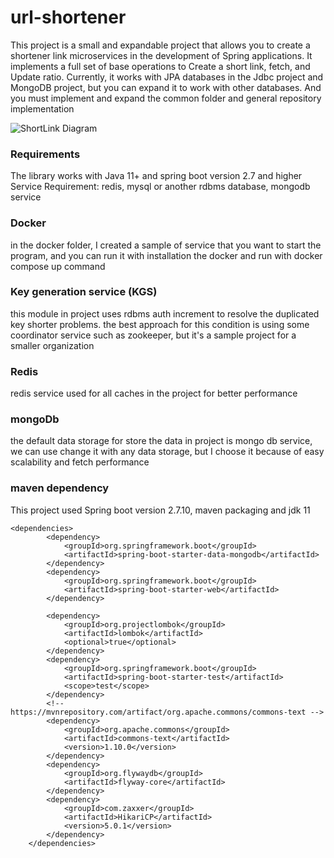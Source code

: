 # url-shortener
This project is a small and expandable project
that allows you to create a shortener link microservices in the development of Spring applications.
It implements a full set of base operations to Create a short link, fetch, and Update ratio.
Currently, it works with JPA databases in the Jdbc project and MongoDB project,
but you can expand it to work with other databases.
And you must implement and expand the common folder and general repository implementation

![ShortLink Diagram](https://github.com/nimamoosavi/url-shortener/wiki/images/link-shortener.jpg)


### Requirements
The library works with Java 11+ and spring boot version 2.7 and higher
Service Requirement: redis, mysql or another rdbms database, mongodb service

### Docker
in the docker folder, I created a sample of service that you want to start the program, and you can run it with installation the docker and run with
docker compose up command

### Key generation service (KGS)
this module in project uses rdbms auth increment to resolve the duplicated key shorter problems.
the best approach for this condition is using some coordinator service such as zookeeper, but it's a sample project for a smaller organization

### Redis
redis service used for all caches in the project for better performance

### mongoDb
the default data storage for store the data in project is mongo db service, we can use change it with any data storage, but I choose it because of easy scalability and fetch performance


### maven dependency
This project used Spring boot version 2.7.10, maven packaging and jdk 11
~~~
<dependencies>
		<dependency>
			<groupId>org.springframework.boot</groupId>
			<artifactId>spring-boot-starter-data-mongodb</artifactId>
		</dependency>
		<dependency>
			<groupId>org.springframework.boot</groupId>
			<artifactId>spring-boot-starter-web</artifactId>
		</dependency>

		<dependency>
			<groupId>org.projectlombok</groupId>
			<artifactId>lombok</artifactId>
			<optional>true</optional>
		</dependency>
		<dependency>
			<groupId>org.springframework.boot</groupId>
			<artifactId>spring-boot-starter-test</artifactId>
			<scope>test</scope>
		</dependency>
		<!-- https://mvnrepository.com/artifact/org.apache.commons/commons-text -->
		<dependency>
			<groupId>org.apache.commons</groupId>
			<artifactId>commons-text</artifactId>
			<version>1.10.0</version>
		</dependency>
		<dependency>
			<groupId>org.flywaydb</groupId>
			<artifactId>flyway-core</artifactId>
		</dependency>
		<dependency>
			<groupId>com.zaxxer</groupId>
			<artifactId>HikariCP</artifactId>
			<version>5.0.1</version>
		</dependency>
	</dependencies>
~~~